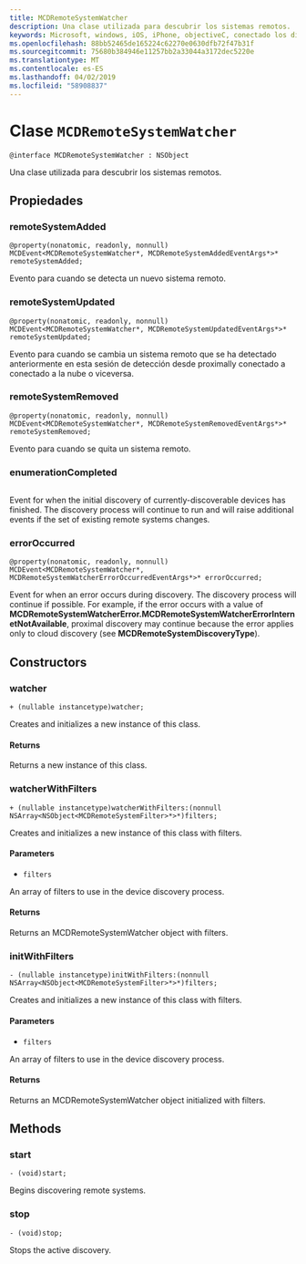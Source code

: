 ```yaml
---
title: MCDRemoteSystemWatcher
description: Una clase utilizada para descubrir los sistemas remotos.
keywords: Microsoft, windows, iOS, iPhone, objectiveC, conectado los dispositivos, proyecto Roma
ms.openlocfilehash: 88bb52465de165224c62270e0630dfb72f47b31f
ms.sourcegitcommit: 75680b384946e11257bb2a33044a3172dec5220e
ms.translationtype: MT
ms.contentlocale: es-ES
ms.lasthandoff: 04/02/2019
ms.locfileid: "58908837"
---
```

# <a name="class-mcdremotesystemwatcher"></a>Clase `MCDRemoteSystemWatcher`

```
@interface MCDRemoteSystemWatcher : NSObject
```

Una clase utilizada para descubrir los sistemas remotos. 

## <a name="properties"></a>Propiedades

### <a name="remotesystemadded"></a>remoteSystemAdded
`@property(nonatomic, readonly, nonnull) MCDEvent<MCDRemoteSystemWatcher*, MCDRemoteSystemAddedEventArgs*>* remoteSystemAdded;`

Evento para cuando se detecta un nuevo sistema remoto.

### <a name="remotesystemupdated"></a>remoteSystemUpdated
`@property(nonatomic, readonly, nonnull) MCDEvent<MCDRemoteSystemWatcher*, MCDRemoteSystemUpdatedEventArgs*>* remoteSystemUpdated;`

Evento para cuando se cambia un sistema remoto que se ha detectado anteriormente en esta sesión de detección desde proximally conectado a conectado a la nube o viceversa. 

### <a name="remotesystemremoved"></a>remoteSystemRemoved
`@property(nonatomic, readonly, nonnull) MCDEvent<MCDRemoteSystemWatcher*, MCDRemoteSystemRemovedEventArgs*>* remoteSystemRemoved;`

Evento para cuando se quita un sistema remoto. 

### <a name="enumerationcompleted"></a>enumerationCompleted
```@property(nonatomic, readonly, nonnull) MCDEvent<MCDRemoteSystemWatcher *, MCDRemoteSystemEnumerationCompletedEventArgs*>* enumerationCompleted;
```

Event for when the initial discovery of currently-discoverable devices has finished.  The discovery process will continue to run and will raise additional events if the set of existing remote systems changes.

### errorOccurred
`@property(nonatomic, readonly, nonnull) MCDEvent<MCDRemoteSystemWatcher*, MCDRemoteSystemWatcherErrorOccurredEventArgs*>* errorOccurred;`

Event for when an error occurs during discovery. The discovery process will continue if possible. For example, if the error
occurs with a value of **MCDRemoteSystemWatcherError.MCDRemoteSystemWatcherErrorInternetNotAvailable**, proximal discovery
may continue because the error applies only to cloud discovery (see **MCDRemoteSystemDiscoveryType**).

## Constructors

### watcher
`+ (nullable instancetype)watcher;`

Creates and initializes a new instance of this class.

#### Returns 
Returns a new instance of this class.

### watcherWithFilters
`+ (nullable instancetype)watcherWithFilters:(nonnull NSArray<NSObject<MCDRemoteSystemFilter>*>*)filters;`

Creates and initializes a new instance of this class with filters.

#### Parameters 
* `filters` 

An array of filters to use in the device discovery process.

#### Returns 
Returns an MCDRemoteSystemWatcher object with filters.

### initWithFilters
`- (nullable instancetype)initWithFilters:(nonnull NSArray<NSObject<MCDRemoteSystemFilter>*>*)filters;`

Creates and initializes a new instance of this class with filters.

#### Parameters 
* `filters` 

An array of filters to use in the device discovery process.

#### Returns 
Returns an MCDRemoteSystemWatcher object initialized with filters.

## Methods

### start
`- (void)start;`

Begins discovering remote systems.

### stop
`- (void)stop;` 

Stops the active discovery.